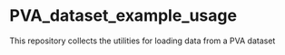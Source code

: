 # PVA_dataset_example_usage
This repository collects the utilities for loading data from a PVA dataset
